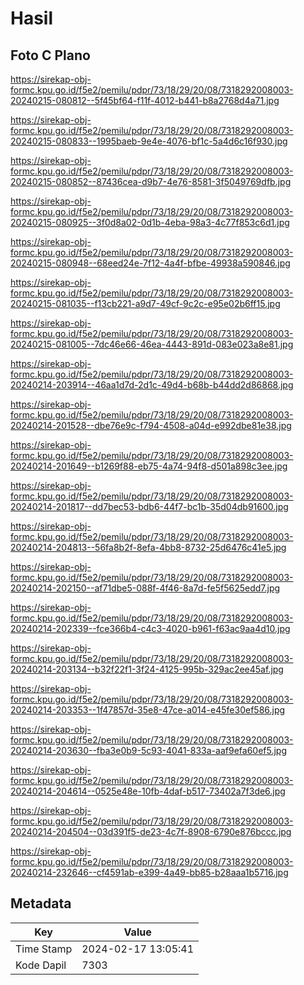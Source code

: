 # Hasil

## Foto C Plano

https://sirekap-obj-formc.kpu.go.id/f5e2/pemilu/pdpr/73/18/29/20/08/7318292008003-20240215-080812--5f45bf64-f11f-4012-b441-b8a2768d4a71.jpg

https://sirekap-obj-formc.kpu.go.id/f5e2/pemilu/pdpr/73/18/29/20/08/7318292008003-20240215-080833--1995baeb-9e4e-4076-bf1c-5a4d6c16f930.jpg

https://sirekap-obj-formc.kpu.go.id/f5e2/pemilu/pdpr/73/18/29/20/08/7318292008003-20240215-080852--87436cea-d9b7-4e76-8581-3f5049769dfb.jpg

https://sirekap-obj-formc.kpu.go.id/f5e2/pemilu/pdpr/73/18/29/20/08/7318292008003-20240215-080925--3f0d8a02-0d1b-4eba-98a3-4c77f853c6d1.jpg

https://sirekap-obj-formc.kpu.go.id/f5e2/pemilu/pdpr/73/18/29/20/08/7318292008003-20240215-080948--68eed24e-7f12-4a4f-bfbe-49938a590846.jpg

https://sirekap-obj-formc.kpu.go.id/f5e2/pemilu/pdpr/73/18/29/20/08/7318292008003-20240215-081035--f13cb221-a9d7-49cf-9c2c-e95e02b6ff15.jpg

https://sirekap-obj-formc.kpu.go.id/f5e2/pemilu/pdpr/73/18/29/20/08/7318292008003-20240215-081005--7dc46e66-46ea-4443-891d-083e023a8e81.jpg

https://sirekap-obj-formc.kpu.go.id/f5e2/pemilu/pdpr/73/18/29/20/08/7318292008003-20240214-203914--46aa1d7d-2d1c-49d4-b68b-b44dd2d86868.jpg

https://sirekap-obj-formc.kpu.go.id/f5e2/pemilu/pdpr/73/18/29/20/08/7318292008003-20240214-201528--dbe76e9c-f794-4508-a04d-e992dbe81e38.jpg

https://sirekap-obj-formc.kpu.go.id/f5e2/pemilu/pdpr/73/18/29/20/08/7318292008003-20240214-201649--b1269f88-eb75-4a74-94f8-d501a898c3ee.jpg

https://sirekap-obj-formc.kpu.go.id/f5e2/pemilu/pdpr/73/18/29/20/08/7318292008003-20240214-201817--dd7bec53-bdb6-44f7-bc1b-35d04db91600.jpg

https://sirekap-obj-formc.kpu.go.id/f5e2/pemilu/pdpr/73/18/29/20/08/7318292008003-20240214-204813--56fa8b2f-8efa-4bb8-8732-25d6476c41e5.jpg

https://sirekap-obj-formc.kpu.go.id/f5e2/pemilu/pdpr/73/18/29/20/08/7318292008003-20240214-202150--af71dbe5-088f-4f46-8a7d-fe5f5625edd7.jpg

https://sirekap-obj-formc.kpu.go.id/f5e2/pemilu/pdpr/73/18/29/20/08/7318292008003-20240214-202339--fce366b4-c4c3-4020-b961-f63ac9aa4d10.jpg

https://sirekap-obj-formc.kpu.go.id/f5e2/pemilu/pdpr/73/18/29/20/08/7318292008003-20240214-203134--b32f22f1-3f24-4125-995b-329ac2ee45af.jpg

https://sirekap-obj-formc.kpu.go.id/f5e2/pemilu/pdpr/73/18/29/20/08/7318292008003-20240214-203353--1f47857d-35e8-47ce-a014-e45fe30ef586.jpg

https://sirekap-obj-formc.kpu.go.id/f5e2/pemilu/pdpr/73/18/29/20/08/7318292008003-20240214-203630--fba3e0b9-5c93-4041-833a-aaf9efa60ef5.jpg

https://sirekap-obj-formc.kpu.go.id/f5e2/pemilu/pdpr/73/18/29/20/08/7318292008003-20240214-204614--0525e48e-10fb-4daf-b517-73402a7f3de6.jpg

https://sirekap-obj-formc.kpu.go.id/f5e2/pemilu/pdpr/73/18/29/20/08/7318292008003-20240214-204504--03d391f5-de23-4c7f-8908-6790e876bccc.jpg

https://sirekap-obj-formc.kpu.go.id/f5e2/pemilu/pdpr/73/18/29/20/08/7318292008003-20240214-232646--cf4591ab-e399-4a49-bb85-b28aaa1b5716.jpg


## Metadata

| Key        | Value               |
| ---------- | ------------------- |
| Time Stamp | 2024-02-17 13:05:41 |
| Kode Dapil | 7303                |



